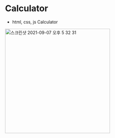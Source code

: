 # Calculator

- html, css, js Calculator

<img width="344" alt="스크린샷 2021-09-07 오후 5 32 31" src="https://user-images.githubusercontent.com/78408946/132317056-4d57dbeb-18a9-4b2f-8a36-c5f175888abd.png">

